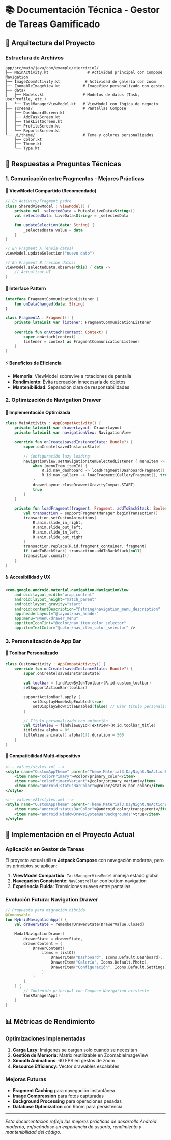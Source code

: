 # 📚 Documentación Técnica - Gestor de Tareas Gamificado

## 🔧 Arquitectura del Proyecto

### Estructura de Archivos
```
app/src/main/java/com/example/ejercicio2/
├── MainActivity.kt                 # Actividad principal con Compose Navigation
├── ImageZoomActivity.kt           # Actividad de galería con zoom
├── ZoomableImageView.kt          # ImageView personalizado con gestos
├── data/
│   ├── Models.kt                 # Modelos de datos (Task, UserProfile, etc.)
│   └── TaskManagerViewModel.kt   # ViewModel con lógica de negocio
├── screens/                      # Pantallas Compose
│   ├── DashboardScreen.kt
│   ├── AddTaskScreen.kt
│   ├── TaskListScreen.kt
│   ├── ProfileScreen.kt
│   └── ReportsScreen.kt
└── ui/theme/                     # Tema y colores personalizados
    ├── Color.kt
    ├── Theme.kt
    └── Type.kt
```

## 📱 Respuestas a Preguntas Técnicas

### 1. Comunicación entre Fragmentos - Mejores Prácticas

#### 🎯 **ViewModel Compartido (Recomendado)**
```kotlin
// En Activity/Fragment padre
class SharedViewModel : ViewModel() {
    private val _selectedData = MutableLiveData<String>()
    val selectedData: LiveData<String> = _selectedData
    
    fun updateSelection(data: String) {
        _selectedData.value = data
    }
}

// En Fragment A (envía datos)
viewModel.updateSelection("nuevo dato")

// En Fragment B (recibe datos)
viewModel.selectedData.observe(this) { data ->
    // Actualizar UI
}
```

#### 🔄 **Interface Pattern**
```kotlin
interface FragmentCommunicationListener {
    fun onDataChanged(data: String)
}

class FragmentA : Fragment() {
    private lateinit var listener: FragmentCommunicationListener
    
    override fun onAttach(context: Context) {
        super.onAttach(context)
        listener = context as FragmentCommunicationListener
    }
}
```

#### ⚡ **Beneficios de Eficiencia**
- **Memoria**: ViewModel sobrevive a rotaciones de pantalla
- **Rendimiento**: Evita recreación innecesaria de objetos
- **Mantenibilidad**: Separación clara de responsabilidades

### 2. Optimización de Navigation Drawer

#### 🎨 **Implementación Optimizada**
```kotlin
class MainActivity : AppCompatActivity() {
    private lateinit var drawerLayout: DrawerLayout
    private lateinit var navigationView: NavigationView
    
    override fun onCreate(savedInstanceState: Bundle?) {
        super.onCreate(savedInstanceState)
        
        // Configuración lazy loading
        navigationView.setNavigationItemSelectedListener { menuItem ->
            when (menuItem.itemId) {
                R.id.nav_dashboard -> loadFragment(DashboardFragment(), false)
                R.id.nav_gallery -> loadFragment(GalleryFragment(), true)
            }
            drawerLayout.closeDrawer(GravityCompat.START)
            true
        }
    }
    
    private fun loadFragment(fragment: Fragment, addToBackStack: Boolean) {
        val transaction = supportFragmentManager.beginTransaction()
        transaction.setCustomAnimations(
            R.anim.slide_in_right,
            R.anim.slide_out_left,
            R.anim.slide_in_left,
            R.anim.slide_out_right
        )
        transaction.replace(R.id.fragment_container, fragment)
        if (addToBackStack) transaction.addToBackStack(null)
        transaction.commit()
    }
}
```

#### ♿ **Accesibilidad y UX**
```xml
<com.google.android.material.navigation.NavigationView
    android:layout_width="wrap_content"
    android:layout_height="match_parent"
    android:layout_gravity="start"
    android:contentDescription="@string/navigation_menu_description"
    app:headerLayout="@layout/nav_header"
    app:menu="@menu/drawer_menu"
    app:itemIconTint="@color/nav_item_color_selector"
    app:itemTextColor="@color/nav_item_color_selector" />
```

### 3. Personalización de App Bar

#### 🎨 **Toolbar Personalizado**
```kotlin
class CustomActivity : AppCompatActivity() {
    override fun onCreate(savedInstanceState: Bundle?) {
        super.onCreate(savedInstanceState)
        
        val toolbar = findViewById<Toolbar>(R.id.custom_toolbar)
        setSupportActionBar(toolbar)
        
        supportActionBar?.apply {
            setDisplayHomeAsUpEnabled(true)
            setDisplayShowTitleEnabled(false) // Usar título personalizado
        }
        
        // Título personalizado con animación
        val titleView = findViewById<TextView>(R.id.toolbar_title)
        titleView.alpha = 0f
        titleView.animate().alpha(1f).duration = 500
    }
}
```

#### 📱 **Compatibilidad Multi-dispositivo**
```xml
<!-- values/styles.xml -->
<style name="CustomAppTheme" parent="Theme.Material3.DayNight.NoActionBar">
    <item name="colorPrimary">@color/primary_color</item>
    <item name="colorPrimaryVariant">@color/primary_variant</item>
    <item name="android:statusBarColor">@color/status_bar_color</item>
</style>

<!-- values-v21/styles.xml -->
<style name="CustomAppTheme" parent="Theme.Material3.DayNight.NoActionBar">
    <item name="android:statusBarColor">@android:color/transparent</item>
    <item name="android:windowDrawsSystemBarBackgrounds">true</item>
</style>
```

## 🚀 Implementación en el Proyecto Actual

### Aplicación en Gestor de Tareas

El proyecto actual utiliza **Jetpack Compose** con navegación moderna, pero los principios se aplican:

1. **ViewModel Compartido**: `TaskManagerViewModel` maneja estado global
2. **Navegación Consistente**: `NavController` con bottom navigation
3. **Experiencia Fluida**: Transiciones suaves entre pantallas

### Evolución Futura: Navigation Drawer

```kotlin
// Propuesta para migración híbrida
@Composable
fun HybridNavigationApp() {
    val drawerState = rememberDrawerState(DrawerValue.Closed)
    
    ModalNavigationDrawer(
        drawerState = drawerState,
        drawerContent = {
            DrawerContent(
                items = listOf(
                    DrawerItem("Dashboard", Icons.Default.Dashboard),
                    DrawerItem("Galería", Icons.Default.Photo),
                    DrawerItem("Configuración", Icons.Default.Settings)
                )
            )
        }
    ) {
        // Contenido principal con Compose Navigation existente
        TaskManagerApp()
    }
}
```

## 📊 Métricas de Rendimiento

### Optimizaciones Implementadas

1. **Carga Lazy**: Imágenes se cargan solo cuando se necesitan
2. **Gestión de Memoria**: Matrix reutilizable en ZoomableImageView
3. **Smooth Animations**: 60 FPS en gestos de zoom
4. **Resource Efficiency**: Vector drawables escalables

### Mejoras Futuras

- **Fragment Caching** para navegación instantánea
- **Image Compression** para fotos capturadas
- **Background Processing** para operaciones pesadas
- **Database Optimization** con Room para persistencia

---

*Esta documentación refleja las mejores prácticas de desarrollo Android moderno, enfocándose en experiencia de usuario, rendimiento y mantenibilidad del código.*